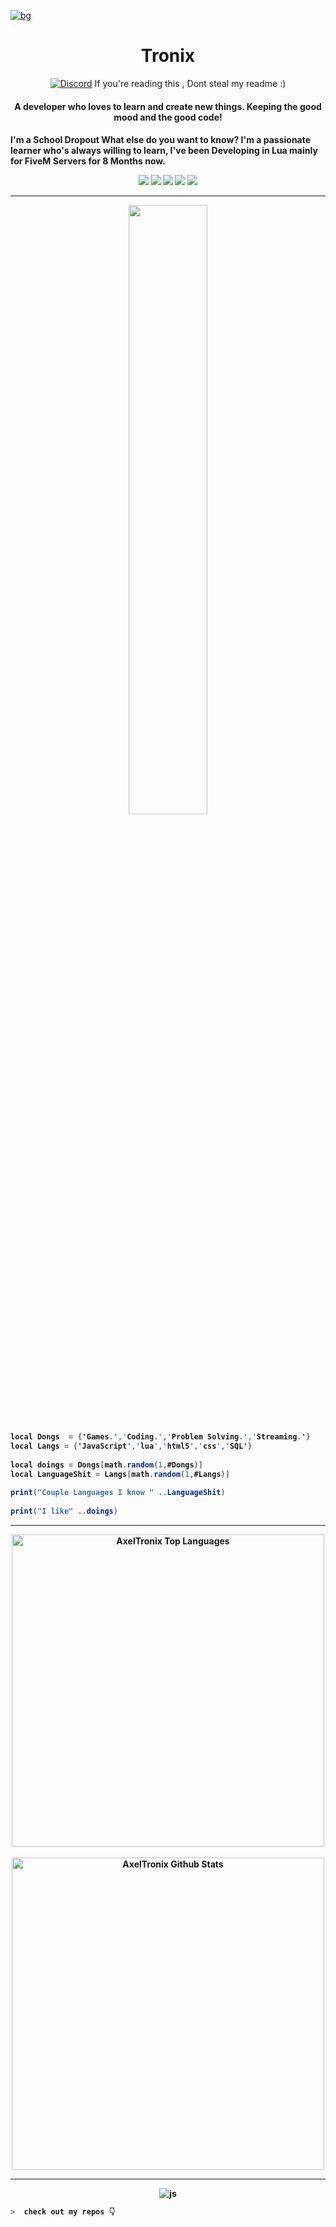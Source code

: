[![bg][banner]][website]

[banner]: https://cdn.discordapp.com/attachments/851650166473097217/877941124155715695/banner123.png
[website]: https://tronix.website

<h1 align="center">Tronix</h1>
<p align="center">
<a href="https://discord.gg/hJfBUFJDed"><img src="https://img.shields.io/static/v1?logo=discord&label=&message=Discord&color=36393f&style=flat-square" alt="Discord"></a>
If you're reading this , Dont steal my readme :)
</p>

<h4 align="center">A developer who loves to learn and create new things. Keeping the good mood and the good code!<h4/>

I'm a School Dropout What else do you want to know?
I'm a passionate learner who's always willing to learn, I've been Developing in Lua mainly for FiveM Servers for 8 Months now.


	
	
<p align="center">
<img src="https://img.shields.io/badge/HTML5-E34F26?style=for-the-badge&logo=html5&logoColor=white" />
<img src="https://img.shields.io/badge/CSS3-1572B6?style=for-the-badge&logo=css3&logoColor=white" />
<img src="https://img.shields.io/badge/Javascript-323330?style=for-the-badge&logo=javascript&logoColor=F7DF1E" />
<img src="https://img.shields.io/badge/Node.js-43853D?style=for-the-badge&logo=node.js&logoColor=white" />
<img src="https://img.shields.io/badge/jQuery-0769AD?style=for-the-badge&logo=jquery&logoColor=white" />
</p>

---
	
<p align="center">
<img src="https://cdn.discordapp.com/attachments/851650166473097217/890281630189633596/carbon_1.png" width="50%" height="50%">
</p>	
	
	
```cs
local Dongs  = {'Games.','Coding.','Problem Solving.','Streaming.'}
local Langs = {'JavaScript','lua','html5','css','SQL'}
	
local doings = Dongs[math.random(1,#Dongs)]
local LanguageShit = Langs[math.random(1,#Langs)]	
	
print("Couple Languages I know " ..LanguageShit)	
	
print("I like" ..doings)

```


___
	

<!-- END: ABOUT ME  -->
<div align="center">
<!-- START: GITHUB STATUS -->
<img align="center" width="500px"  src="https://github-readme-stats.vercel.app/api/top-langs?username=AxelTronix&layout=compact&text_color=fff&icon_color=fff&hide_border=true&hide_title=true&include_all_commits=true&langs_count=10&hide=python,html,css,powershell,shell&bg_color=833ab4,833ab4,c13584,f77737,f77737" alt="AxelTronix Top Languages"/>

<br>
<br>
  <img align="center" width="500px" src="https://github-readme-stats.vercel.app/api?username=AxelTronix&show_icons=true&bg_color=333399,833ab4,c13584,f77737&title_color=fff&text_color=fff&icon_color=fff&hide_border=true&hide_title=true&count_private=true&include_all_commits=true" alt="AxelTronix Github Stats"/>

<!-- END: GITHUB STATUS -->
</div>

---
	
<p align="center">
	<img src="https://komarev.com/ghpvc/?username=AxelTronix&color=fb760b&label=Visitors" alt="js" />
</p>
	
```zsh
>  check out my repos 👇
```
